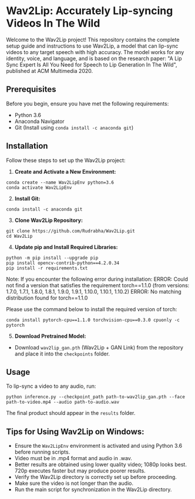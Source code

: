 # Wav2Lip: Accurately Lip-syncing Videos In The Wild

Welcome to the Wav2Lip project! This repository contains the complete setup guide and instructions to use Wav2Lip, a model that can lip-sync videos to any target speech with high accuracy. The model works for any identity, voice, and language, and is based on the research paper: "A Lip Sync Expert Is All You Need for Speech to Lip Generation In The Wild", published at ACM Multimedia 2020.

## Prerequisites

Before you begin, ensure you have met the following requirements:

- Python 3.6
- Anaconda Navigator
- Git (Install using `conda install -c anaconda git`)

## Installation

Follow these steps to set up the Wav2Lip project:

1. **Create and Activate a New Environment:**
```
conda create --name Wav2LipEnv python=3.6
conda activate Wav2LipEnv
```

2. **Install Git:**
```
conda install -c anaconda git
```

3. **Clone Wav2Lip Repository:**
```
git clone https://github.com/Rudrabha/Wav2Lip.git
cd Wav2Lip
```

4. **Update pip and Install Required Libraries:**
```
python -m pip install --upgrade pip
pip install opencv-contrib-python==4.2.0.34
pip install -r requirements.txt
```
Note: If you encounter the following error during installation:
ERROR: Could not find a version that satisfies the requirement torch==1.1.0 (from versions: 1.7.0, 1.7.1, 1.8.0, 1.8.1, 1.9.0, 1.9.1, 1.10.0, 1.10.1, 1.10.2)
ERROR: No matching distribution found for torch==1.1.0

Please use the command below to install the required version of torch:
```
conda install pytorch-cpu==1.1.0 torchvision-cpu==0.3.0 cpuonly -c pytorch
```

5. **Download Pretrained Model:**
- Download `wav2lip_gan.pth` (Wav2Lip + GAN Link) from the repository and place it into the `checkpoints` folder.

## Usage

To lip-sync a video to any audio, run:
```
python inference.py --checkpoint_path path-to-wav2lip_gan.pth --face path-to-video.mp4 --audio path-to-audio.wav
```
The final product should appear in the `results` folder.

## Tips for Using Wav2Lip on Windows:

- Ensure the `Wav2LipEnv` environment is activated and using Python 3.6 before running scripts.
- Video must be in .mp4 format and audio in .wav.
- Better results are obtained using lower quality video; 1080p looks best. 720p executes faster but may produce poorer results.
- Verify the Wav2Lip directory is correctly set up before proceeding.
- Make sure the video is not longer than the audio.
- Run the main script for synchronization in the Wav2Lip directory.
